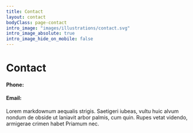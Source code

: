 ```yaml
---
title: Contact
layout: contact
bodyClass: page-contact
intro_image: "images/illustrations/contact.svg"
intro_image_absolute: true
intro_image_hide_on_mobile: false
---
```


# Contact

#### Phone:
#### Email:

Lorem markdownum aequalis strigis. Saetigeri iubeas, vultu huic alvum nondum de obside ut laniavit arbor palmis, cum quin. Rupes vetat videndo, armigerae crimen habet Priamum nec.
